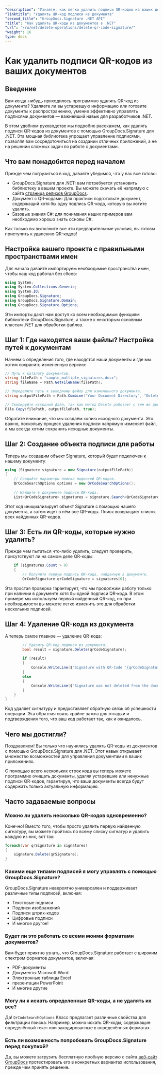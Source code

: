 ```yaml
---
"description": "Узнайте, как легко удалить подписи QR-кодов из ваших документов с помощью GroupDocs.Signature для .NET, воспользовавшись нашим пошаговым руководством для разработчиков."
"linktitle": "Удалить QR-код подписи из документа"
"second_title": "GroupDocs.Signature .NET API"
"title": "Как удалить QR-коды из документов в .NET"
"url": "/ru/net/delete-operations/delete-qr-code-signature/"
"weight": 16
type: docs
---
```

# Как удалить подписи QR-кодов из ваших документов

## Введение

Вам когда-нибудь приходилось программно удалять QR-код из документа? Удаляете ли вы устаревшую информацию или готовите документы к распространению, умение эффективно управлять подписями документов — важнейший навык для разработчиков .NET.

В этом удобном руководстве мы подробно расскажем, как удалять подписи QR-кодов из документов с помощью GroupDocs.Signature для .NET. Эта мощная библиотека упрощает управление подписями, позволяя вам сосредоточиться на создании отличных приложений, а не на решении сложных задач по работе с документами.

## Что вам понадобится перед началом

Прежде чем погрузиться в код, давайте убедимся, что у вас все готово:

- GroupDocs.Signature для .NET: вам потребуется установить библиотеку в вашем проекте. Вы можете скачать её напрямую с сайта [страница релизов GroupDocs](https://releases.groupdocs.com/signature/net/).
- Документ с QR-кодами: Для практики подготовьте документ, содержащий хотя бы одну подпись QR-кода, которую вы хотите удалить.
- Базовые знания C#: для понимания наших примеров вам необходимо хорошо знать основы C#.

Как только вы выполните все эти предварительные условия, вы готовы приступить к удалению QR-кодов!

## Настройка вашего проекта с правильными пространствами имен

Для начала давайте импортируем необходимые пространства имен, чтобы наш код работал без сбоев:

```csharp
using System;
using System.Collections.Generic;
using System.IO;
using GroupDocs.Signature;
using GroupDocs.Signature.Domain;
using GroupDocs.Signature.Options;
```

Эти импорты дают нам доступ ко всем необходимым функциям библиотеки GroupDocs.Signature, а также к некоторым основным классам .NET для обработки файлов.

## Шаг 1: Где находятся ваши файлы? Настройка путей к документам

Начнем с определения того, где находятся наши документы и где мы хотим сохранить измененную версию:

```csharp
// Путь к каталогу документов.
string filePath = "sample_multiple_signatures.docx";
string fileName = Path.GetFileName(filePath);

// Определите путь к выходному файлу для измененного документа.
string outputFilePath = Path.Combine("Your Document Directory", "DeleteQRCode", fileName);

// Скопируйте исходный файл, так как метод Delete работает с тем же документом.
File.Copy(filePath, outputFilePath, true);
```

Обратите внимание, что мы создаём копию исходного документа. Это важно, поскольку процесс удаления подписи напрямую изменяет файл, а мы всегда хотим сохранить исходные документы.

## Шаг 2: Создание объекта подписи для работы

Теперь мы создадим объект Signature, который будет подключен к нашему документу:

```csharp
using (Signature signature = new Signature(outputFilePath))
{
    // Создайте параметры поиска подписей QR-кодов.
    QrCodeSearchOptions options = new QrCodeSearchOptions();
    
    // Найдите в документе подписи QR-кода.
    List<QrCodeSignature> signatures = signature.Search<QrCodeSignature>(options);
```

Этот код инициализирует объект Signature с помощью нашего документа, а затем ищет в нём все QR-коды. Поиск возвращает список всех найденных QR-кодов.

## Шаг 3: Есть ли QR-коды, которые нужно удалить?

Прежде чем пытаться что-либо удалить, следует проверить, присутствуют ли на самом деле QR-коды:

```csharp
    if (signatures.Count > 0)
    {
        // Получите первую подпись QR-кода, найденную в документе.
        QrCodeSignature qrCodeSignature = signatures[0];
```

Эта простая проверка гарантирует, что мы продолжим работу только при наличии в документе хотя бы одной подписи QR-кода. В этом примере мы используем первый найденный QR-код, но при необходимости вы можете легко изменить это для обработки нескольких подписей.

## Шаг 4: Удаление QR-кода из документа

А теперь самое главное — удаление QR-кода:

```csharp
        // Удалить QR-код подписи из документа.
        bool result = signature.Delete(qrCodeSignature);
        
        if (result)
        {
            Console.WriteLine($"Signature with QR-Code '{qrCodeSignature.Text}' and encode type '{qrCodeSignature.EncodeType.TypeName}' was deleted from document ['{fileName}'].");
        }
        else
        {
            Console.WriteLine($"Signature was not deleted from the document! Signature with QR-Code '{qrCodeSignature.Text}' and encode type '{qrCodeSignature.EncodeType.TypeName}' was not found!");
        }
    }
}
```

Код удаляет сигнатуру и предоставляет обратную связь об успешности операции. Эта обратная связь крайне важна для отладки и подтверждения того, что ваш код работает так, как и ожидалось.

## Чего мы достигли?

Поздравляем! Вы только что научились удалять QR-коды из документов с помощью GroupDocs.Signature для .NET. Этот навык открывает множество возможностей для управления документами в ваших приложениях.

С помощью всего нескольких строк кода вы теперь можете программно очищать документы, удаляя устаревшие или ненужные подписи QR-кодов, гарантируя, что ваши документы всегда будут содержать только актуальную информацию.

## Часто задаваемые вопросы

### Можно ли удалить несколько QR-кодов одновременно?

Конечно! Вместо того, чтобы просто удалить первую найденную сигнатуру, вы можете пройтись по всему списку сигнатур и удалить каждую из них, вот так:

```csharp
foreach(var qrSignature in signatures)
{
    signature.Delete(qrSignature);
}
```

### Какими еще типами подписей я могу управлять с помощью GroupDocs.Signature?

GroupDocs.Signature невероятно универсален и поддерживает различные типы подписей, включая:
- Текстовые подписи
- Подписи изображений
- Подписи штрих-кодов
- Цифровые подписи
- И многое другое!

### Будет ли это работать со всеми моими форматами документов?

Вам будет приятно узнать, что GroupDocs.Signature работает с широким спектром форматов документов, включая:
- PDF-документы
- Документы Microsoft Word
- Электронные таблицы Excel
- презентации PowerPoint
- И многие другие

### Могу ли я искать определенные QR-коды, а не удалять их все?

Да! `QrCodeSearchOptions` Класс предлагает различные свойства для фильтрации поиска. Например, можно искать QR-коды, содержащие определённый текст или закодированные в определённых форматах.

### Есть ли возможность попробовать GroupDocs.Signature перед покупкой?

Да, вы можете загрузить бесплатную пробную версию с сайта [веб-сайт GroupDocs](https://releases.groupdocs.com/) протестировать его в конкретных вариантах использования, прежде чем принять решение.